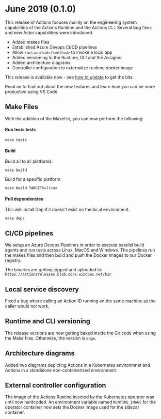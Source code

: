 # June 2019 (0.1.0)

This release of Actions focuses mainly on the engineering system capabilities of the Actions Runtime and the Actions CLI.
Several bug fixes and new Actor capabilities were introduced.

* Added makes files
* Established Azure Devops CI/CD pipelines
* Allow ```/action/<id>/<method>``` to invoke a local app
* Added versioning to the Runtime, CLI and the Assigner
* Added architecture diagrams
* Controller configuration to externalize runtime docker image

This release is available now - see [how to update](/docs/supporting/howtoupdate.md) to get the bits.

Read on to find out about the new features and learn how you can be more productive using VS Code.

## Make Files

With the addition of the Makefile, you can now perform the following:

#### Run tests tests

```
make tests 
```

#### Build

Build all to all platforms:

```
make build
```

Build for a specific platform:

```
make build TARGETS=linux
```

#### Pull dependencies

This will install Dep if it doesn't exist on the local environment.

```
make deps
```

## CI/CD pipelines

We setup an Azure Devops Pipelines in order to execute parallel build agents and run tests across Linux, MacOS and Windows.
The pipelines run the makes files and then build and push the Docker images to our Docker registry.

The binaries are getting zipped and uploaded to: ```https://actionsreleases.blob.core.windows.net/bin```

## Local service discovery

Fixed a bug where calling an Action ID running on the same machine as the caller would not work.

## Runtime and CLI versioning

The release versions are now getting baked inside the Go code when using the Make files. Otherwise, the version is ```edge```.

## Architecture diagrams

Added two diagrams depicting Actions in a Kubernetes environmnet and Actions in a standalone non-containerized environment.

## External controller configuration

The image of the Actions Runtine injected by the Kubernetes operator was until now hardcoded.
An environment variable named ```RUNTIME_IMAGE``` for the operator container now sets the Docker image used for the sidecar container.
